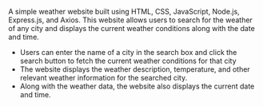 <p>A simple weather website built using HTML, CSS, JavaScript, Node.js, Express.js, and Axios. This website allows users to search for the weather of any city and displays the current weather conditions along with the date and time.</p>


<ul>
<li> Users can enter the name of a city in the search box and click the search button to fetch the current weather conditions for that city
</li>
<li> The website displays the weather description, temperature, and other relevant weather information for the searched city.</li>
<li>Along with the weather data, the website also displays the current date and time.</li>
</ul>

